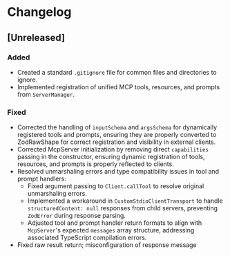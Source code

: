 # Changelog

## [Unreleased]

### Added
- Created a standard `.gitignore` file for common files and directories to ignore.
- Implemented registration of unified MCP tools, resources, and prompts from `ServerManager`.

### Fixed
- Corrected the handling of `inputSchema` and `argsSchema` for dynamically registered tools and prompts, ensuring they are properly converted to ZodRawShape for correct registration and visibility in external clients.
- Corrected McpServer initialization by removing direct `capabilities` passing in the constructor, ensuring dynamic registration of tools, resources, and prompts is properly reflected to clients.
- Resolved unmarshaling errors and type compatibility issues in tool and prompt handlers:
    - Fixed argument passing to `Client.callTool` to resolve original unmarshaling errors.
    - Implemented a workaround in `CustomStdioClientTransport` to handle `structuredContent: null` responses from child servers, preventing `ZodError` during response parsing.
    - Adjusted tool and prompt handler return formats to align with `McpServer`'s expected `messages` array structure, addressing associated TypeScript compilation errors.
- Fixed raw result return; misconfiguration of response message